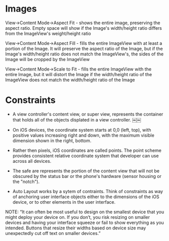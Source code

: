 #  Images

View->Content Mode->Aspect Fit
    - shows the entire image, preserving the aspect ratio. Empty space will show if the Image's width/height ratio differs from the ImageView's weight/height ratio

View->Content Mode->Aspect Fill
    - fills the entire ImageView with at least a portion of the Image. It will preserve the aspect ratio of the Image, but if the Image's width/height ratio does not match the ImageView's, the sides of the Image will be cropped by the ImageView
    
View->Content Mode->Scale to Fit
    - fills the entire ImageView with the entire Image, but it will distort the Image if the width/height ratio of the ImageView does not match the width/height ratio of the Image

# Constraints
* A view controller's content view, or super view, represents the container that holds all of the objects displated in a view controller.
￼￼
* On iOS devices, the coordinate system starts at 0,0 (left, top), with positive values increasing right and down, with the maximum visible dimension shown in the right, bottom.

* Rather then pixels, iOS coordinates are called points. The point scheme provides consistent relative coordinate system that developer can use across all devices.

* The safe are represents the portion of the content view that will not be obscured by the status bar or the phone's hardware (sensor housing or the "notch").

* Auto Layout works by a sytem of contraints. Think of constraints as way of anchoring user interface objects either to the dimensions of the iOS device, or to other elements in the user interface.

NOTE: “It can often be most useful to design on the smallest device that you might deploy your device on. If you don’t, you risk resizing on smaller devices and having your interface squeeze or fail to show everything as you intended. Buttons that resize their widths based on device size may unexpectedly cut off text on smaller devices.”


